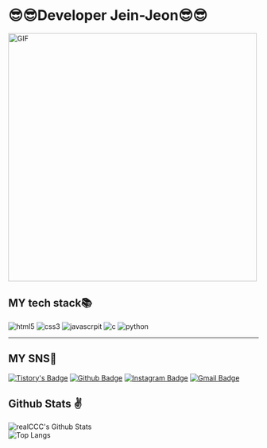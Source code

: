 # 😎😎Developer Jein-Jeon😎😎




<img alt="GIF" src="https://media.giphy.com/media/SWoSkN6DxTszqIKEqv/giphy.gif" alt="Coder GIF" width="500" /> <br>
<h2 align>MY tech stack📚</h2>
<p>
  <img alt="html5" src="https://img.shields.io/badge/-HTML5-red?style=for-the-badge&logo=html5&logoColor=ffffff" />
  <img alt="css3" src="https://img.shields.io/badge/-CSS3-blue?style=for-the-badge&logo=CSS3" />
  <img alt="javascrpit"
    src="https://img.shields.io/badge/-JAVASCRIPT-F7DF1E?style=for-the-badge&logo=JAVASCRIPT&logoColor=black" />
  <img alt="c" src="https://img.shields.io/badge/C-00599C?style=for-the-badge&logo=c&logoColor=white" />
  <img alt="python" src="https://img.shields.io/badge/Python-3776AB?style=for-the-badge&logo=python&logoColor=white" />
</p>
<hr>

## MY SNS📲

[![Tistory's Badge](https://img.shields.io/badge/Tistory-orange?style=flat&logo=Thingiverse&logoColor=white)](https://real-ccc.tistory.com/)
[![Github Badge](https://img.shields.io/badge/GitHub-100000?style=flat&logo=github&logoColor=white)](https://github.com/realCCC)
[![Instagram Badge](https://img.shields.io/badge/-@zz.ii282-purple?style=flat&logo=instagram&logoColor=white&link=https://instagram.com/zz.ii282/)](https://instagram.com/zz.ii282)
[![Gmail Badge](https://img.shields.io/badge/wpdls2821@gmail.com-c14438?style=flat&logo=Gmail&logoColor=white&link=mailto:wpdls2821@gmail.com)](mailto:wpdls2821@gmail.com)
  
## Github Stats ✌
![realCCC's Github Stats](https://github-readme-stats.vercel.app/api?username=realCCC&count_private=true&show_icons=true&include_all_commits=true)  
![Top Langs](https://github-readme-stats.vercel.app/api/top-langs/?username=realCCC&hide=TeX&layout=compact)
